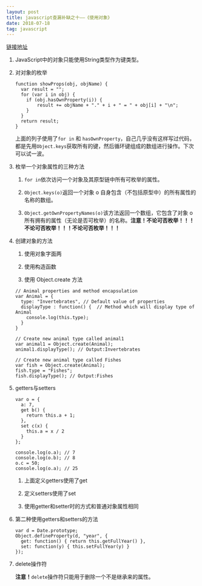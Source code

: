 ```yaml
---
layout: post
title: javascript查漏补缺之十——《使用对象》
date: 2018-07-18
tag: javascript
---
```


[链接地址](https://developer.mozilla.org/zh-CN/docs/Web/JavaScript/Guide/Working_with_Objects)

1. JavaScript中的对象只能使用String类型作为键类型。

2. 对对象的枚举

    ```
    function showProps(obj, objName) {
      var result = "";
      for (var i in obj) {
        if (obj.hasOwnProperty(i)) {
            result += objName + "." + i + " = " + obj[i] + "\n";
        }
      }
      return result;
    }
    ```

    上面的列子使用了`for in` 和 `hasOwnProperty`，自己几乎没有这样写过代码，都是先用`Object.keys`获取所有的键，然后循环键组成的数组进行操作。下次可以试一波。

<!-- more -->

3. 枚举一个对象属性的三种方法

    1. `for in`依次访问一个对象及其原型链中所有可枚举的属性。

    2. `Object.keys(o)`返回一个对象 o 自身包含（不包括原型中）的所有属性的名称的数组。

    3. `Object.getOwnPropertyNames(o)`该方法返回一个数组，它包含了对象 o 所有拥有的属性（无论是否可枚举）的名称。**注意！不论可否枚举！！！不论可否枚举！！！不论可否枚举！！！**

4. 创建对象的方法

    1. 使用对象字面两

    2. 使用构造函数

    3. 使用 Object.create 方法

      ```
      // Animal properties and method encapsulation
      var Animal = {
        type: "Invertebrates", // Default value of properties
        displayType : function() {  // Method which will display type of Animal
          console.log(this.type);
        }
      }

      // Create new animal type called animal1 
      var animal1 = Object.create(Animal);
      animal1.displayType(); // Output:Invertebrates

      // Create new animal type called Fishes
      var fish = Object.create(Animal);
      fish.type = "Fishes";
      fish.displayType(); // Output:Fishes
      ```

5. getters与setters

    ```
    var o = {
      a: 7,
      get b() { 
        return this.a + 1;
      },
      set c(x) {
        this.a = x / 2
      }
    };

    console.log(o.a); // 7
    console.log(o.b); // 8
    o.c = 50;
    console.log(o.a); // 25
    ```
  
    1. 上面定义getters使用了get

    2. 定义setters使用了set

    3. 使用getter和setter时的方式和普通对象属性相同

6. 第二种使用getters和setters的方法

    ```
    var d = Date.prototype;
    Object.defineProperty(d, "year", {
      get: function() { return this.getFullYear() },
      set: function(y) { this.setFullYear(y) }
    });
    ```

7. delete操作符

    **注意！**`delete`操作符只能用于删除一个不是继承来的属性。